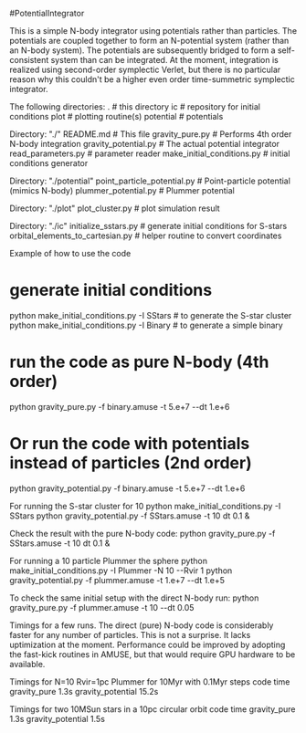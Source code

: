 #PotentialIntegrator

This is a simple N-body integrator using potentials rather than
particles.  The potentials are coupled together to form an N-potential
system (rather than an N-body system).  The potentials are
subsequently bridged to form a self-consistent system than can be
integrated. At the moment, integration is realized using second-order
symplectic Verlet, but there is no particular reason why this couldn't
be a higher even order time-summetric symplectic integrator.


The following directories:
.         # this directory
ic        # repository for initial conditions
plot      # plotting routine(s)
potential # potentials

Directory: "./"
 README.md			  # This file
 gravity_pure.py		  # Performs 4th order N-body integration
 gravity_potential.py		  # The actual potential integrator
 read_parameters.py		  # parameter reader
 make_initial_conditions.py  	  # initial conditions generator

Directory: "./potential"
 point_particle_potential.py      # Point-particle potential (mimics N-body)
 plummer_potential.py             # Plummer potential


Directory: "./plot"
 plot_cluster.py		  # plot simulation result
 
Directory: "./ic"
 initialize_sstars.py		  # generate initial conditions for S-stars
 orbital_elements_to_cartesian.py # helper routine to convert coordinates


Example of how to use the code
# generate initial conditions
python make_initial_conditions.py -I SStars # to generate the S-star cluster
python make_initial_conditions.py -I Binary # to generate a simple binary

# run the code as pure N-body (4th order)
python gravity_pure.py -f binary.amuse -t 5.e+7 --dt 1.e+6

# Or run the code with potentials instead of particles (2nd order)
python gravity_potential.py -f binary.amuse -t 5.e+7 --dt 1.e+6

For running the S-star cluster for 10
python make_initial_conditions.py -I SStars 
python gravity_potential.py -f SStars.amuse -t 10 dt 0.1 &

Check the result with the pure N-body code:
python gravity_pure.py -f SStars.amuse -t 10 dt 0.1 &

For running a 10 particle Plummer the sphere
python make_initial_conditions.py -I Plummer -N 10 --Rvir 1
python gravity_potential.py -f plummer.amuse -t 1.e+7 --dt 1.e+5

To check the same initial setup with the direct N-body run:
python gravity_pure.py -f plummer.amuse -t 10 --dt 0.05


Timings for a few runs.  The direct (pure) N-body code is considerably
faster for any number of particles. This is not a surprise. It lacks
uptimization at the moment. Performance could be improved by adopting
the fast-kick routines in AMUSE, but that would require GPU hardware
to be available.

Timings for N=10 Rvir=1pc Plummer for 10Myr with 0.1Myr steps
code	    	   time
gravity_pure 	   1.3s
gravity_potential  15.2s

Timings for two 10MSun stars in a 10pc circular orbit
code	    	   time
gravity_pure 	   1.3s
gravity_potential  1.5s